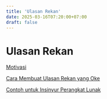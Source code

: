 ```yaml
---
title: 'Ulasan Rekan'
date: 2025-03-16T07:20:00+07:00
draft: false
---
```


# Ulasan Rekan

[Motivasi](./motivasi/)

[Cara Membuat Ulasan Rekan yang Oke](./cara-membuat-ulasan-rekan-yang-oke/)

[Contoh untuk Insinyur Perangkat Lunak](./contoh-untuk-insinyur-perangkat-lunak/)
